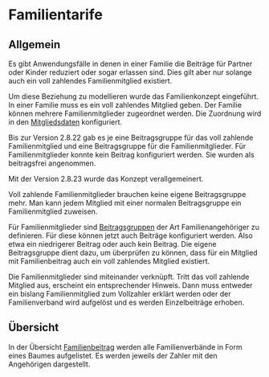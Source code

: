 # Familientarife

## Allgemein

Es gibt Anwendungsfälle in denen in einer Familie die Beiträge für Partner oder Kinder reduziert oder sogar erlassen sind. Dies gilt aber nur solange auch ein voll zahlendes Familienmitglied existiert.

Um diese Beziehung zu modellieren wurde das Familienkonzept eingeführt. In einer Familie muss es ein voll zahlendes Mitglied geben. Der Familie können mehrere Familienmitglieder zugeordnet werden. Die Zuordnung wird in den [Mitgliedsdaten](../allgemeine-funktionen/mitglieder/content/mitgliedschaft.md) konfiguriert.

Bis zur Version 2.8.22 gab es je eine Beitragsgruppe für das voll zahlende Familienmitglied und eine Beitragsgruppe für die Familienmitglieder. Für Familienmitglieder konnte kein Beitrag konfiguriert werden. Sie wurden als beitragsfrei angenommen.

Mit der Version 2.8.23 wurde das Konzept verallgemeinert.

Voll zahlende Familienmitglieder brauchen keine eigene Beitragsgruppe mehr. Man kann jedem Mitglied mit einer normalen Beitragsgruppe ein Familienmitglied zuweisen.

Für Familienmitglieder sind [Beitragsgruppen](../allgemeine-funktionen/administration/mitglieder/beitragsgruppen.md) der Art Familienangehöriger zu definieren. Für diese können jetzt auch Beiträge konfiguriert werden. Also etwa ein niedrigerer Beitrag oder auch kein Beitrag. Die eigene Beitragsgruppe dient dazu, um überprüfen zu können, dass für ein Mitglied mit Familienbeitrag auch ein voll zahlendes Mitglied existiert.

Die Familienmitglieder sind miteinander verknüpft. Tritt das voll zahlende Mitglied aus, erscheint ein entsprechender Hinweis. Dann muss entweder ein bislang Familienmitglied zum Vollzahler erklärt werden oder der Familienverband wird aufgelöst und es werden Einzelbeiträge erhoben.

## Übersicht

In der Übersicht [Familienbeitrag](../allgemeine-funktionen/mitglieder/familienbeitrag.md) werden alle Familienverbände in Form eines Baumes aufgelistet. Es werden jeweils der Zahler mit den Angehörigen dargestellt.

